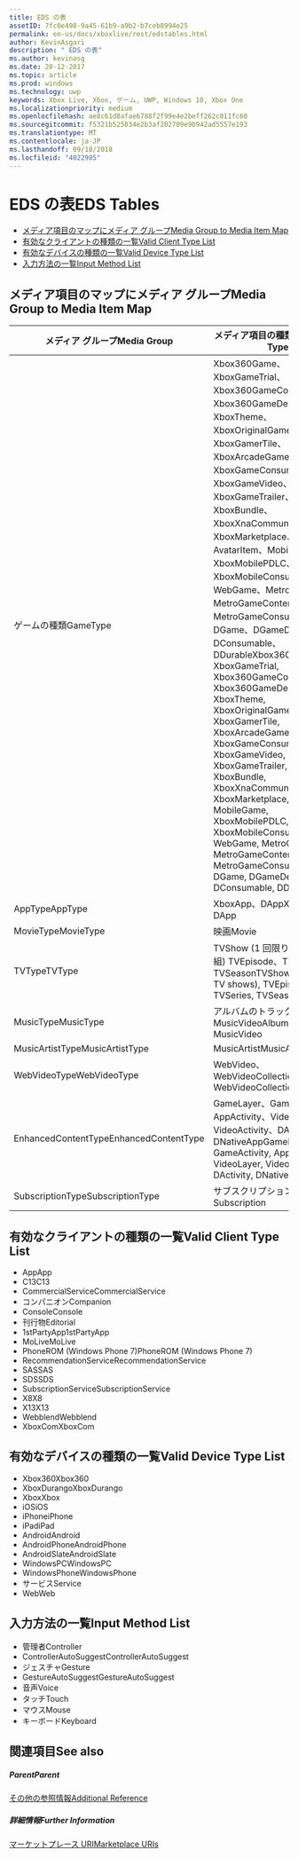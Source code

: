 ```yaml
---
title: EDS の表
assetID: 7fc0e498-9a45-61b9-a9b2-b7ceb8994e25
permalink: en-us/docs/xboxlive/rest/edstables.html
author: KevinAsgari
description: " EDS の表"
ms.author: kevinasg
ms.date: 20-12-2017
ms.topic: article
ms.prod: windows
ms.technology: uwp
keywords: Xbox Live, Xbox, ゲーム, UWP, Windows 10, Xbox One
ms.localizationpriority: medium
ms.openlocfilehash: ae8c61d8afae6788f2f99e4e2beff262c011fc60
ms.sourcegitcommit: f5321b525034e2b3af202709e9b942ad5557e193
ms.translationtype: MT
ms.contentlocale: ja-JP
ms.lasthandoff: 09/18/2018
ms.locfileid: "4022985"
---
```

# <a name="eds-tables"></a><span data-ttu-id="bf9ee-104">EDS の表</span><span class="sxs-lookup"><span data-stu-id="bf9ee-104">EDS Tables</span></span>

  * [<span data-ttu-id="bf9ee-105">メディア項目のマップにメディア グループ</span><span class="sxs-lookup"><span data-stu-id="bf9ee-105">Media Group to Media Item Map</span></span>](#ID4EQ)
  * [<span data-ttu-id="bf9ee-106">有効なクライアントの種類の一覧</span><span class="sxs-lookup"><span data-stu-id="bf9ee-106">Valid Client Type List</span></span>](#ID4EFD)
  * [<span data-ttu-id="bf9ee-107">有効なデバイスの種類の一覧</span><span class="sxs-lookup"><span data-stu-id="bf9ee-107">Valid Device Type List</span></span>](#ID4EPE)
  * [<span data-ttu-id="bf9ee-108">入力方法の一覧</span><span class="sxs-lookup"><span data-stu-id="bf9ee-108">Input Method List</span></span>](#ID4ERF)

<a id="ID4EQ"></a>


## <a name="media-group-to-media-item-map"></a><span data-ttu-id="bf9ee-109">メディア項目のマップにメディア グループ</span><span class="sxs-lookup"><span data-stu-id="bf9ee-109">Media Group to Media Item Map</span></span>

| <span data-ttu-id="bf9ee-110">メディア グループ</span><span class="sxs-lookup"><span data-stu-id="bf9ee-110">Media Group</span></span>| <span data-ttu-id="bf9ee-111">メディア項目の種類</span><span class="sxs-lookup"><span data-stu-id="bf9ee-111">Media Item Type</span></span>| 
| --- | --- |
| <span data-ttu-id="bf9ee-112">ゲームの種類</span><span class="sxs-lookup"><span data-stu-id="bf9ee-112">GameType</span></span>| <span data-ttu-id="bf9ee-113">Xbox360Game、XboxGameTrial、Xbox360GameContent、Xbox360GameDemo、XboxTheme、XboxOriginalGame、XboxGamerTile、XboxArcadeGame、XboxGameConsumable、XboxGameVideo、XboxGameTrailer、XboxBundle、XboxXnaCommunityGame、XboxMarketplace、AvatarItem、MobileGame、XboxMobilePDLC、XboxMobileConsumable、WebGame、MetroGame、MetroGameContent、MetroGameConsumable、DGame、DGameDemo、DConsumable、DDurable</span><span class="sxs-lookup"><span data-stu-id="bf9ee-113">Xbox360Game, XboxGameTrial, Xbox360GameContent, Xbox360GameDemo, XboxTheme, XboxOriginalGame, XboxGamerTile, XboxArcadeGame, XboxGameConsumable, XboxGameVideo, XboxGameTrailer, XboxBundle, XboxXnaCommunityGame, XboxMarketplace, AvatarItem, MobileGame, XboxMobilePDLC, XboxMobileConsumable, WebGame, MetroGame, MetroGameContent, MetroGameConsumable, DGame, DGameDemo, DConsumable, DDurable</span></span>|
| <span data-ttu-id="bf9ee-114">AppType</span><span class="sxs-lookup"><span data-stu-id="bf9ee-114">AppType</span></span>| <span data-ttu-id="bf9ee-115">XboxApp、DApp</span><span class="sxs-lookup"><span data-stu-id="bf9ee-115">XboxApp, DApp</span></span>|
| <span data-ttu-id="bf9ee-116">MovieType</span><span class="sxs-lookup"><span data-stu-id="bf9ee-116">MovieType</span></span>| <span data-ttu-id="bf9ee-117">映画</span><span class="sxs-lookup"><span data-stu-id="bf9ee-117">Movie</span></span>|
| <span data-ttu-id="bf9ee-118">TVType</span><span class="sxs-lookup"><span data-stu-id="bf9ee-118">TVType</span></span>| <span data-ttu-id="bf9ee-119">TVShow (1 回限りのテレビ番組) TVEpisode、TVSeries、TVSeason</span><span class="sxs-lookup"><span data-stu-id="bf9ee-119">TVShow (one-off TV shows), TVEpisode, TVSeries, TVSeason</span></span>|
| <span data-ttu-id="bf9ee-120">MusicType</span><span class="sxs-lookup"><span data-stu-id="bf9ee-120">MusicType</span></span>| <span data-ttu-id="bf9ee-121">アルバムのトラックで MusicVideo</span><span class="sxs-lookup"><span data-stu-id="bf9ee-121">Album, Track, MusicVideo</span></span>|
| <span data-ttu-id="bf9ee-122">MusicArtistType</span><span class="sxs-lookup"><span data-stu-id="bf9ee-122">MusicArtistType</span></span>| <span data-ttu-id="bf9ee-123">MusicArtist</span><span class="sxs-lookup"><span data-stu-id="bf9ee-123">MusicArtist</span></span>|
| <span data-ttu-id="bf9ee-124">WebVideoType</span><span class="sxs-lookup"><span data-stu-id="bf9ee-124">WebVideoType</span></span>| <span data-ttu-id="bf9ee-125">WebVideo、WebVideoCollection</span><span class="sxs-lookup"><span data-stu-id="bf9ee-125">WebVideo, WebVideoCollection</span></span>|
| <span data-ttu-id="bf9ee-126">EnhancedContentType</span><span class="sxs-lookup"><span data-stu-id="bf9ee-126">EnhancedContentType</span></span>| <span data-ttu-id="bf9ee-127">GameLayer、GameActivity、AppActivity、VideoLayer、VideoActivity、DActivity、DNativeApp</span><span class="sxs-lookup"><span data-stu-id="bf9ee-127">GameLayer, GameActivity, AppActivity, VideoLayer, VideoActivity, DActivity, DNativeApp</span></span>|
| <span data-ttu-id="bf9ee-128">SubscriptionType</span><span class="sxs-lookup"><span data-stu-id="bf9ee-128">SubscriptionType</span></span>| <span data-ttu-id="bf9ee-129">サブスクリプション</span><span class="sxs-lookup"><span data-stu-id="bf9ee-129">Subscription</span></span>|

<a id="ID4EFD"></a>


## <a name="valid-client-type-list"></a><span data-ttu-id="bf9ee-130">有効なクライアントの種類の一覧</span><span class="sxs-lookup"><span data-stu-id="bf9ee-130">Valid Client Type List</span></span>

   * <span data-ttu-id="bf9ee-131">App</span><span class="sxs-lookup"><span data-stu-id="bf9ee-131">App</span></span>
   * <span data-ttu-id="bf9ee-132">C13</span><span class="sxs-lookup"><span data-stu-id="bf9ee-132">C13</span></span>
   * <span data-ttu-id="bf9ee-133">CommercialService</span><span class="sxs-lookup"><span data-stu-id="bf9ee-133">CommercialService</span></span>
   * <span data-ttu-id="bf9ee-134">コンパニオン</span><span class="sxs-lookup"><span data-stu-id="bf9ee-134">Companion</span></span>
   * <span data-ttu-id="bf9ee-135">Console</span><span class="sxs-lookup"><span data-stu-id="bf9ee-135">Console</span></span>
   * <span data-ttu-id="bf9ee-136">刊行物</span><span class="sxs-lookup"><span data-stu-id="bf9ee-136">Editorial</span></span>
   * <span data-ttu-id="bf9ee-137">1stPartyApp</span><span class="sxs-lookup"><span data-stu-id="bf9ee-137">1stPartyApp</span></span>
   * <span data-ttu-id="bf9ee-138">MoLive</span><span class="sxs-lookup"><span data-stu-id="bf9ee-138">MoLive</span></span>
   * <span data-ttu-id="bf9ee-139">PhoneROM (Windows Phone 7)</span><span class="sxs-lookup"><span data-stu-id="bf9ee-139">PhoneROM (Windows Phone 7)</span></span>
   * <span data-ttu-id="bf9ee-140">RecommendationService</span><span class="sxs-lookup"><span data-stu-id="bf9ee-140">RecommendationService</span></span>
   * <span data-ttu-id="bf9ee-141">SAS</span><span class="sxs-lookup"><span data-stu-id="bf9ee-141">SAS</span></span>
   * <span data-ttu-id="bf9ee-142">SDS</span><span class="sxs-lookup"><span data-stu-id="bf9ee-142">SDS</span></span>
   * <span data-ttu-id="bf9ee-143">SubscriptionService</span><span class="sxs-lookup"><span data-stu-id="bf9ee-143">SubscriptionService</span></span>
   * <span data-ttu-id="bf9ee-144">X8</span><span class="sxs-lookup"><span data-stu-id="bf9ee-144">X8</span></span>
   * <span data-ttu-id="bf9ee-145">X13</span><span class="sxs-lookup"><span data-stu-id="bf9ee-145">X13</span></span>
   * <span data-ttu-id="bf9ee-146">Webblend</span><span class="sxs-lookup"><span data-stu-id="bf9ee-146">Webblend</span></span>
   * <span data-ttu-id="bf9ee-147">XboxCom</span><span class="sxs-lookup"><span data-stu-id="bf9ee-147">XboxCom</span></span>

<a id="ID4EPE"></a>


## <a name="valid-device-type-list"></a><span data-ttu-id="bf9ee-148">有効なデバイスの種類の一覧</span><span class="sxs-lookup"><span data-stu-id="bf9ee-148">Valid Device Type List</span></span>

   * <span data-ttu-id="bf9ee-149">Xbox360</span><span class="sxs-lookup"><span data-stu-id="bf9ee-149">Xbox360</span></span>
   * <span data-ttu-id="bf9ee-150">XboxDurango</span><span class="sxs-lookup"><span data-stu-id="bf9ee-150">XboxDurango</span></span>
   * <span data-ttu-id="bf9ee-151">Xbox</span><span class="sxs-lookup"><span data-stu-id="bf9ee-151">Xbox</span></span>
   * <span data-ttu-id="bf9ee-152">iOS</span><span class="sxs-lookup"><span data-stu-id="bf9ee-152">iOS</span></span>
   * <span data-ttu-id="bf9ee-153">iPhone</span><span class="sxs-lookup"><span data-stu-id="bf9ee-153">iPhone</span></span>
   * <span data-ttu-id="bf9ee-154">iPad</span><span class="sxs-lookup"><span data-stu-id="bf9ee-154">iPad</span></span>
   * <span data-ttu-id="bf9ee-155">Android</span><span class="sxs-lookup"><span data-stu-id="bf9ee-155">Android</span></span>
   * <span data-ttu-id="bf9ee-156">AndroidPhone</span><span class="sxs-lookup"><span data-stu-id="bf9ee-156">AndroidPhone</span></span>
   * <span data-ttu-id="bf9ee-157">AndroidSlate</span><span class="sxs-lookup"><span data-stu-id="bf9ee-157">AndroidSlate</span></span>
   * <span data-ttu-id="bf9ee-158">WindowsPC</span><span class="sxs-lookup"><span data-stu-id="bf9ee-158">WindowsPC</span></span>
   * <span data-ttu-id="bf9ee-159">WindowsPhone</span><span class="sxs-lookup"><span data-stu-id="bf9ee-159">WindowsPhone</span></span>
   * <span data-ttu-id="bf9ee-160">サービス</span><span class="sxs-lookup"><span data-stu-id="bf9ee-160">Service</span></span>
   * <span data-ttu-id="bf9ee-161">Web</span><span class="sxs-lookup"><span data-stu-id="bf9ee-161">Web</span></span>

<a id="ID4ERF"></a>


## <a name="input-method-list"></a><span data-ttu-id="bf9ee-162">入力方法の一覧</span><span class="sxs-lookup"><span data-stu-id="bf9ee-162">Input Method List</span></span>

   * <span data-ttu-id="bf9ee-163">管理者</span><span class="sxs-lookup"><span data-stu-id="bf9ee-163">Controller</span></span>
   * <span data-ttu-id="bf9ee-164">ControllerAutoSuggest</span><span class="sxs-lookup"><span data-stu-id="bf9ee-164">ControllerAutoSuggest</span></span>
   * <span data-ttu-id="bf9ee-165">ジェスチャ</span><span class="sxs-lookup"><span data-stu-id="bf9ee-165">Gesture</span></span>
   * <span data-ttu-id="bf9ee-166">GestureAutoSuggest</span><span class="sxs-lookup"><span data-stu-id="bf9ee-166">GestureAutoSuggest</span></span>
   * <span data-ttu-id="bf9ee-167">音声</span><span class="sxs-lookup"><span data-stu-id="bf9ee-167">Voice</span></span>
   * <span data-ttu-id="bf9ee-168">タッチ</span><span class="sxs-lookup"><span data-stu-id="bf9ee-168">Touch</span></span>
   * <span data-ttu-id="bf9ee-169">マウス</span><span class="sxs-lookup"><span data-stu-id="bf9ee-169">Mouse</span></span>
   * <span data-ttu-id="bf9ee-170">キーボード</span><span class="sxs-lookup"><span data-stu-id="bf9ee-170">Keyboard</span></span>

<a id="ID4EJG"></a>


## <a name="see-also"></a><span data-ttu-id="bf9ee-171">関連項目</span><span class="sxs-lookup"><span data-stu-id="bf9ee-171">See also</span></span>

<a id="ID4ELG"></a>


##### <a name="parent"></a><span data-ttu-id="bf9ee-172">Parent</span><span class="sxs-lookup"><span data-stu-id="bf9ee-172">Parent</span></span>  

[<span data-ttu-id="bf9ee-173">その他の参照情報</span><span class="sxs-lookup"><span data-stu-id="bf9ee-173">Additional Reference</span></span>](atoc-xboxlivews-reference-additional.md)


<a id="ID4EXG"></a>


##### <a name="further-information"></a><span data-ttu-id="bf9ee-174">詳細情報</span><span class="sxs-lookup"><span data-stu-id="bf9ee-174">Further Information</span></span>

[<span data-ttu-id="bf9ee-175">マーケットプレース URI</span><span class="sxs-lookup"><span data-stu-id="bf9ee-175">Marketplace URIs</span></span>](../uri/marketplace/atoc-reference-marketplace.md)
